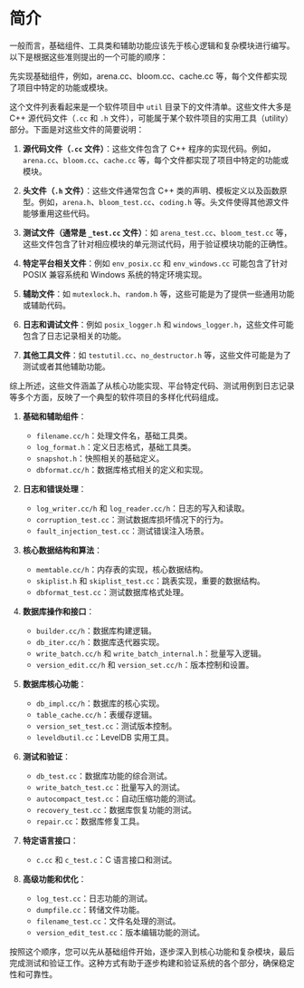 # 简介

一般而言，基础组件、工具类和辅助功能应该先于核心逻辑和复杂模块进行编写。以下是根据这些准则提出的一个可能的顺序：

先实现基础组件，例如，arena.cc、bloom.cc、cache.cc 等，每个文件都实现了项目中特定的功能或模块。

这个文件列表看起来是一个软件项目中 `util` 目录下的文件清单。这些文件大多是 C++ 源代码文件（`.cc` 和 `.h` 文件），可能属于某个软件项目的实用工具（utility）部分。下面是对这些文件的简要说明：

1. **源代码文件（`.cc` 文件）**：这些文件包含了 C++ 程序的实现代码。例如，`arena.cc`、`bloom.cc`、`cache.cc` 等，每个文件都实现了项目中特定的功能或模块。

2. **头文件（`.h` 文件）**：这些文件通常包含 C++ 类的声明、模板定义以及函数原型。例如，`arena.h`、`bloom_test.cc`、`coding.h` 等。头文件使得其他源文件能够重用这些代码。

3. **测试文件（通常是 `_test.cc` 文件）**：如 `arena_test.cc`、`bloom_test.cc` 等，这些文件包含了针对相应模块的单元测试代码，用于验证模块功能的正确性。

4. **特定平台相关文件**：例如 `env_posix.cc` 和 `env_windows.cc` 可能包含了针对 POSIX 兼容系统和 Windows 系统的特定环境实现。

5. **辅助文件**：如 `mutexlock.h`、`random.h` 等，这些可能是为了提供一些通用功能或辅助代码。

6. **日志和调试文件**：例如 `posix_logger.h` 和 `windows_logger.h`，这些文件可能包含了日志记录相关的功能。

7. **其他工具文件**：如 `testutil.cc`、`no_destructor.h` 等，这些文件可能是为了测试或者其他辅助功能。

综上所述，这些文件涵盖了从核心功能实现、平台特定代码、测试用例到日志记录等多个方面，反映了一个典型的软件项目的多样化代码组成。



1. **基础和辅助组件**：
   - `filename.cc/h`：处理文件名，基础工具类。
   - `log_format.h`：定义日志格式，基础工具类。
   - `snapshot.h`：快照相关的基础定义。
   - `dbformat.cc/h`：数据库格式相关的定义和实现。

2. **日志和错误处理**：
   - `log_writer.cc/h` 和 `log_reader.cc/h`：日志的写入和读取。
   - `corruption_test.cc`：测试数据库损坏情况下的行为。
   - `fault_injection_test.cc`：测试错误注入场景。

3. **核心数据结构和算法**：
   - `memtable.cc/h`：内存表的实现，核心数据结构。
   - `skiplist.h` 和 `skiplist_test.cc`：跳表实现，重要的数据结构。
   - `dbformat_test.cc`：测试数据库格式处理。

4. **数据库操作和接口**：
   - `builder.cc/h`：数据库构建逻辑。
   - `db_iter.cc/h`：数据库迭代器实现。
   - `write_batch.cc/h` 和 `write_batch_internal.h`：批量写入逻辑。
   - `version_edit.cc/h` 和 `version_set.cc/h`：版本控制和设置。

5. **数据库核心功能**：
   - `db_impl.cc/h`：数据库的核心实现。
   - `table_cache.cc/h`：表缓存逻辑。
   - `version_set_test.cc`：测试版本控制。
   - `leveldbutil.cc`：LevelDB 实用工具。

6. **测试和验证**：
   - `db_test.cc`：数据库功能的综合测试。
   - `write_batch_test.cc`：批量写入的测试。
   - `autocompact_test.cc`：自动压缩功能的测试。
   - `recovery_test.cc`：数据库恢复功能的测试。
   - `repair.cc`：数据库修复工具。

7. **特定语言接口**：
   - `c.cc` 和 `c_test.c`：C 语言接口和测试。

8. **高级功能和优化**：
   - `log_test.cc`：日志功能的测试。
   - `dumpfile.cc`：转储文件功能。
   - `filename_test.cc`：文件名处理的测试。
   - `version_edit_test.cc`：版本编辑功能的测试。

按照这个顺序，您可以先从基础组件开始，逐步深入到核心功能和复杂模块，最后完成测试和验证工作。这种方式有助于逐步构建和验证系统的各个部分，确保稳定性和可靠性。



